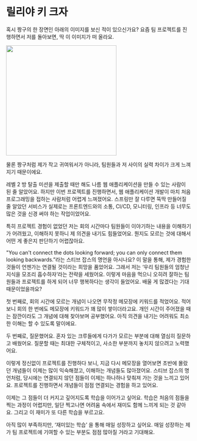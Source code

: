# 릴리야 키 크자

혹시 짱구의 한 장면인 아래의 이미지를 보신 적이 있으신가요?
요즘 팀 프로젝트를 진행하면서 저를 돌아보면, 딱 이 이미지가 떠 올라요.

<img src="https://github.com/user-attachments/assets/5c7d5669-de97-41cc-813f-3db72317df42" width="300" height="300"/>

물론 짱구처럼 제가 작고 귀여워서가 아니라, 팀원들과 저 사이의 실력 차이가 크게 느껴지기 때문이에요.

레벨 2 방 탈출 미션을 제출할 때만 해도 나름 웹 애플리케이션을 만들 수 있는 사람이 된 줄 알았어요.
하지만 이번 프로젝트를 진행하면서, 웹 애플리케이션 개발이 마치 처음 프로그래밍을 접하는 사람처럼 어렵게 느껴졌어요.
스프링만 잘 다루면 뚝딱 만들어질 줄 알았던 서비스가 실제로는 프론트엔드와의 소통, CI/CD, 모니터링, 인프라 등 너무도 많은 것을 신경 써야 하는 작업이었어요.

특히 프로젝트 경험이 없었던 저는 회의 시간마다 팀원들이 이야기하는 내용을 이해하기가 어려웠고, 이해하지 못하니 제 의견을 내기도 힘들었어요.
뭔지도 모르는 것에 대해서 어떤 게 좋은지 판단하기 어렵잖아요.

"You can't connect the dots looking forward; you can only connect them looking backwards.”라는 스티브 잡스의 명언을 아시나요?
이 말을 통해, 제가 경험한 것들이 언젠가는 연결될 것이라는 희망을 품었어요.
그래서 저는 ‘우리 팀원들의 엄청난 지식을 모조리 흡수하자’라는 전략을 세웠어요.
이렇게 마음을 먹으니 오히려 잘하는 팀원들과 프로젝트를 하게 되어 너무 행복하다는 생각이 들었어요.
배울 게 많겠다는 기대 때문이었을까요?

첫 번째로, 회의 시간에 모르는 개념이 나오면 무작정 메모장에 키워드를 적었어요.
적어 보니 회의 한 번에도 메모장에 키워드가 꽤 많이 쌓이더라고요.
개인 시간이 주어졌을 때는 잠깐이라도 그 개념에 대해 찾아보며 공부했어요.
아직 의견을 내기는 어려워도 최소한 이해는 할 수 있도록 말이에요.

두 번째로, 질문했어요.
혼자 있는 크루들에게 다가가 모르는 부분에 대해 열심히 질문하고 배웠어요.
질문할 때는 최대한 구체적이고, 사소한 부분까지 놓치지 않으려고 노력했어요.

이렇게 정신없이 프로젝트를 진행하다 보니, 지금 다시 메모장을 열어보면 초반에 몰랐던 개념들이 이제는 많이 익숙해졌고, 이해하는 개념들도 많아졌어요.
스티브 잡스의 명언처럼, 당시에는 연결되지 않던 점들이 이제는 하나하나 맞춰져 가는 것을 느끼고 있어요.
프로젝트를 진행하면서 개념들이 점점 연결되는 경험을 하고 있어요.

이제는 그 점들이 더 커지고 깊어지도록 학습을 이어가고 싶어요.
학습은 처음의 점들을 찍는 과정이 어렵지만, 일단 찍고나면 어려움 속에서 재미도 함께 느끼게 되는 것 같아요.
그리고 이 재미가 또 다른 학습을 부르고요.

아직 많이 부족하지만, ‘재미있는 학습’ 을 통해 매일 성장하고 싶어요.
매일 성장하는 제가 팀 프로젝트에 기여할 수 있는 부분도 점점 많아질 거라고 기대해요.
